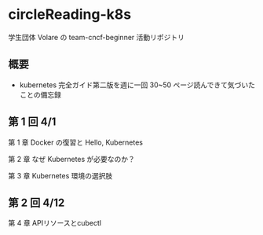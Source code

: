 # circleReading-k8s

学生団体 Volare の team-cncf-beginner 活動リポジトリ

## 概要

- kubernetes 完全ガイド第二版を週に一回 30~50 ページ読んできて気づいたことの備忘録

## 第 1 回 4/1

第 1 章 Docker の復習と Hello, Kubernetes

第 2 章 なぜ Kubernetes が必要なのか？

第 3 章 Kubernetes 環境の選択肢

## 第 2 回 4/12

第 4 章 APIリソースとcubectl

